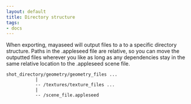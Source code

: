 ```yaml
---
layout: default
title: Directory structure
tags:
- docs
---
```


When exporting, mayaseed will output files to a to a specific directory structure. Paths in the .appleseed file are relative, so you can move the outputted files wherever you like as long as any dependencies stay in the same relative location to the .appleseed scene file.

    shot_directory/geometry/geometry_files ...
               |
               -- /textures/texture_files ...
               |
               -- /scene_file.appleseed